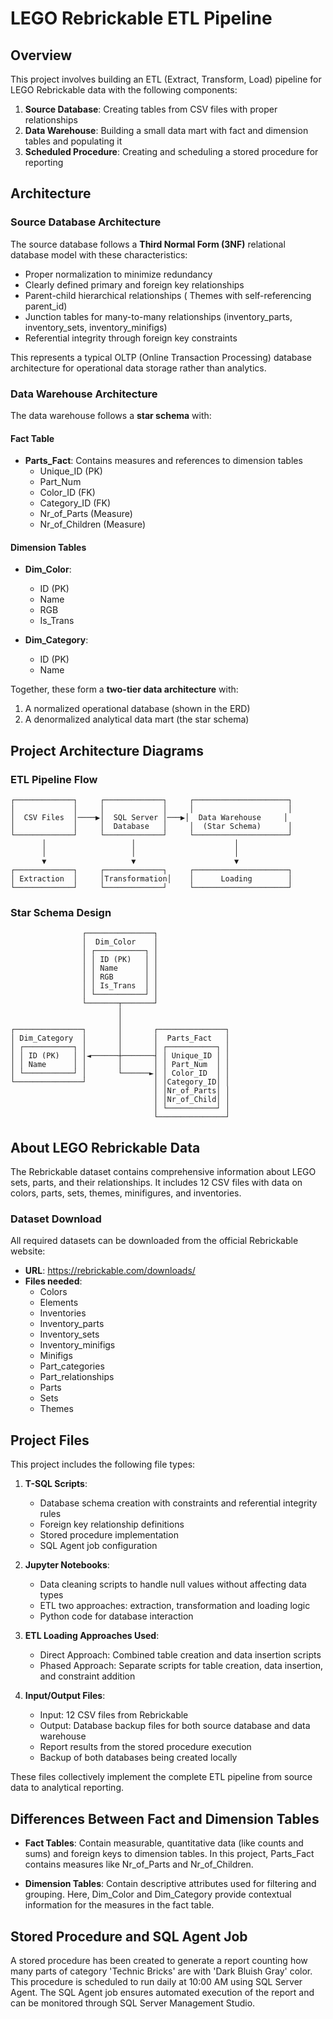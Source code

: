 # LEGO Rebrickable ETL Pipeline

## Overview
This project involves building an ETL (Extract, Transform, Load) pipeline for LEGO Rebrickable data with the following components:

1. **Source Database**: Creating tables from CSV files with proper relationships
2. **Data Warehouse**: Building a small data mart with fact and dimension tables and populating it
3. **Scheduled Procedure**: Creating and scheduling a stored procedure for reporting

## Architecture

### Source Database Architecture
The source database follows a **Third Normal Form (3NF)** relational database model with these characteristics:
- Proper normalization to minimize redundancy
- Clearly defined primary and foreign key relationships
- Parent-child hierarchical relationships ( Themes with self-referencing parent_id)
- Junction tables for many-to-many relationships (inventory_parts, inventory_sets, inventory_minifigs)
- Referential integrity through foreign key constraints

This represents a typical OLTP (Online Transaction Processing) database architecture for operational data storage rather than analytics.

### Data Warehouse Architecture
The data warehouse follows a **star schema** with:

#### Fact Table
- **Parts_Fact**: Contains measures and references to dimension tables
  - Unique_ID (PK)
  - Part_Num
  - Color_ID (FK)
  - Category_ID (FK)
  - Nr_of_Parts (Measure)
  - Nr_of_Children (Measure)

#### Dimension Tables
- **Dim_Color**:
  - ID (PK)
  - Name
  - RGB
  - Is_Trans

- **Dim_Category**:
  - ID (PK)
  - Name

Together, these form a **two-tier data architecture** with:
1. A normalized operational database (shown in the ERD)
2. A denormalized analytical data mart (the star schema)

## Project Architecture Diagrams

### ETL Pipeline Flow
```
┌─────────────┐     ┌─────────────┐     ┌─────────────────────┐
│             │     │             │     │                     │
│  CSV Files  │────▶│  SQL Server │───▶│  Data Warehouse     │
│             │     │  Database   │     │  (Star Schema)      │
└─────────────┘     └─────────────┘     └─────────────────────┘
       │                   │                      │
       │                   │                      │
       ▼                   ▼                      ▼
┌─────────────┐     ┌─────────────┐     ┌─────────────────────┐
│ Extraction  │     │Transformation│    │      Loading        │
└─────────────┘     └─────────────┘     └─────────────────────┘
```

### Star Schema Design
```
                ┌───────────────┐
                │  Dim_Color    │
                │ ┌───────────┐ │
                │ │ ID (PK)   │ │
                │ │ Name      │ │
                │ │ RGB       │ │
                │ │ Is_Trans  │ │
                │ └───────────┘ │
                └───────┬───────┘
                        │
                        │
┌───────────────┐       │       ┌───────────────┐
│ Dim_Category  │       │       │  Parts_Fact   │
│ ┌───────────┐ │       │       │ ┌───────────┐ │
│ │ ID (PK)   │ │◄──────┼───────┤ │ Unique_ID │ │
│ │ Name      │ │       │       │ │ Part_Num  │ │
│ └───────────┘ │       └──────►│ │ Color_ID  │ │
└───────────────┘               │ │Category_ID│ │
                                │ │Nr_of_Parts│ │
                                │ │Nr_of_Child│ │
                                │ └───────────┘ │
                                └───────────────┘
```

## About LEGO Rebrickable Data
The Rebrickable dataset contains comprehensive information about LEGO sets, parts, and their relationships. It includes 12 CSV files with data on colors, parts, sets, themes, minifigures, and inventories.

### Dataset Download
All required datasets can be downloaded from the official Rebrickable website:
- **URL**: https://rebrickable.com/downloads/
- **Files needed**: 
  - Colors
  - Elements
  - Inventories
  - Inventory_parts
  - Inventory_sets
  - Inventory_minifigs
  - Minifigs
  - Part_categories
  - Part_relationships
  - Parts
  - Sets
  - Themes

## Project Files
This project includes the following file types:

1. **T-SQL Scripts**:
   - Database schema creation with constraints and referential integrity rules
   - Foreign key relationship definitions
   - Stored procedure implementation
   - SQL Agent job configuration

2. **Jupyter Notebooks**:
   - Data cleaning scripts to handle null values without affecting data types
   - ETL two approaches: extraction, transformation and loading logic
   - Python code for database interaction

3. **ETL Loading Approaches Used**:
   - Direct Approach: Combined table creation and data insertion scripts
   - Phased Approach: Separate scripts for table creation, data insertion, and constraint addition

4. **Input/Output Files**:
   - Input: 12 CSV files from Rebrickable
   - Output: Database backup files for both source database and data warehouse
   - Report results from the stored procedure execution
   - Backup of both databases being created locally

These files collectively implement the complete ETL pipeline from source data to analytical reporting.

## Differences Between Fact and Dimension Tables
- **Fact Tables**: Contain measurable, quantitative data (like counts and sums) and foreign keys to dimension tables. In this project, Parts_Fact contains measures like Nr_of_Parts and Nr_of_Children.

- **Dimension Tables**: Contain descriptive attributes used for filtering and grouping. Here, Dim_Color and Dim_Category provide contextual information for the measures in the fact table.

## Stored Procedure and SQL Agent Job
A stored procedure has been created to generate a report counting how many parts of category 'Technic Bricks' are with 'Dark Bluish Gray' color. This procedure is scheduled to run daily at 10:00 AM using SQL Server Agent.
The SQL Agent job ensures automated execution of the report and can be monitored through SQL Server Management Studio.
